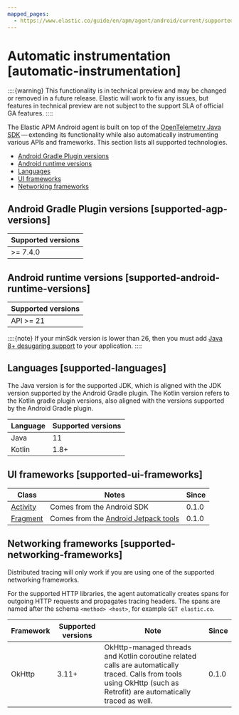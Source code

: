 ```yaml
---
mapped_pages:
  - https://www.elastic.co/guide/en/apm/agent/android/current/supported-technologies.html
---
```


# Automatic instrumentation [automatic-instrumentation]

::::{warning}
This functionality is in technical preview and may be changed or removed in a future release. Elastic will work to fix any issues, but features in technical preview are not subject to the support SLA of official GA features.
::::


The Elastic APM Android agent is built on top of the [OpenTelemetry Java SDK](https://opentelemetry.io) — extending its functionality while also automatically instrumenting various APIs and frameworks. This section lists all supported technologies.

* [Android Gradle Plugin versions](#supported-agp-versions)
* [Android runtime versions](#supported-android-runtime-versions)
* [Languages](#supported-languages)
* [UI frameworks](#supported-ui-frameworks)
* [Networking frameworks](#supported-networking-frameworks)


## Android Gradle Plugin versions [supported-agp-versions]

| Supported versions |
| --- |
| >= 7.4.0 |


## Android runtime versions [supported-android-runtime-versions]

| Supported versions |
| --- |
| API >= 21 |

::::{note}
If your minSdk version is lower than 26, then you must add [Java 8+ desugaring support](https://developer.android.com/studio/write/java8-support#library-desugaring) to your application.
::::



## Languages [supported-languages]

The Java version is for the supported JDK, which is aligned with the JDK version supported by the Android Gradle plugin. The Kotlin version refers to the Kotlin gradle plugin versions, also aligned with the versions supported by the Android Gradle plugin.

| Language | Supported versions |
| --- | --- |
| Java | 11 |
| Kotlin | 1.8+ |


## UI frameworks [supported-ui-frameworks]

| Class | Notes | Since |
| --- | --- | --- |
| [Activity](https://developer.android.com/reference/android/app/Activity) | Comes from the Android SDK | 0.1.0 |
| [Fragment](https://developer.android.com/reference/androidx/fragment/app/Fragment.html) | Comes from the [Android Jetpack tools](https://developer.android.com/jetpack) | 0.1.0 |


## Networking frameworks [supported-networking-frameworks]

Distributed tracing will only work if you are using one of the supported networking frameworks.

For the supported HTTP libraries, the agent automatically creates spans for outgoing HTTP requests and propagates tracing headers. The spans are named after the schema `<method> <host>`, for example `GET elastic.co`.

| Framework | Supported versions | Note | Since |
| --- | --- | --- | --- |
| OkHttp | 3.11+ | OkHttp-managed threads and Kotlin coroutine related calls are automatically traced. Calls from tools using OkHttp (such as Retrofit) are automatically traced as well. | 0.1.0 |

